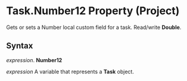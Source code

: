 
# Task.Number12 Property (Project)

Gets or sets a Number local custom field for a task. Read/write  **Double**.


## Syntax

 _expression_. **Number12**

 _expression_ A variable that represents a **Task** object.

